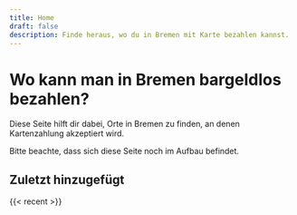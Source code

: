 ```yaml
---
title: Home
draft: false
description: Finde heraus, wo du in Bremen mit Karte bezahlen kannst.
---
```


# Wo kann man in Bremen bargeldlos bezahlen?

Diese Seite hilft dir dabei, Orte in Bremen zu finden, an denen Kartenzahlung akzeptiert wird.

Bitte beachte, dass sich diese Seite noch im Aufbau befindet.

## Zuletzt hinzugefügt

{{< recent >}}
